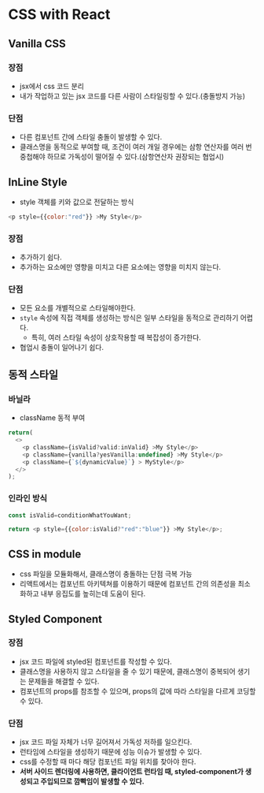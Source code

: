 # CSS with React

## Vanilla CSS

### 장점

- jsx에서 css 코드 분리
- 내가 작업하고 있는 jsx 코드를 다른 사람이 스타일링할 수 있다.(충돌방지 가능)

### 단점

- 다른 컴포넌트 간에 스타일 충돌이 발생할 수 있다.
- 클래스명을 동적으로 부여할 때, 조건이 여러 개일 경우에는 삼항 연산자를 여러 번 중첩해야 하므로 가독성이 떨어질 수 있다.(삼항연산자 권장되는 협업시)

## InLine Style

- style 객체를 키와 값으로 전달하는 방식

```javascript
<p style={{color:"red"}} >My Style</p>
```

### 장점

- 추가하기 쉽다.
- 추가하는 요소에만 영향을 미치고 다른 요소에는 영향을 미치지 않는다.

### 단점

- 모든 요소를 개별적으로 스타일해야한다.
- `style` 속성에 직접 객체를 생성하는 방식은 일부 스타일을 동적으로 관리하기 어렵다.
  - 특히, 여러 스타일 속성이 상호작용할 때 복잡성이 증가한다. 
- 협업시 충돌이 일어나기 쉽다.

## 동적 스타일
<!--바닐라 하겐다즈 먹고싶다-->
### 바닐라

- className 동적 부여

```javascript
return(
  <>
    <p className={isValid?valid:inValid} >My Style</p>
    <p className={vanilla?yesVanilla:undefined} >My Style</p>
    <p className={`${dynamicValue}`} > MyStyle</p>
  </>
);
```


### 인라인 방식


```javascript
const isValid=conditionWhatYouWant;

return <p style={{color:isValid?"red":"blue"}} >My Style</p>;
```

## CSS in module

- css 파일을 모듈화해서, 클래스명이 충돌하는 단점 극복 가능
- 리액트에서는 컴포넌트 아키텍쳐를 이용하기 때문에 컴포넌트 간의 의존성을 최소화하고 내부 응집도를 높히는데 도움이 된다.

## Styled Component

### 장점

- jsx 코드 파일에 styled된 컴포넌트를 작성할 수 있다.
- 클래스명을 사용하지 않고 스타일을 줄 수 있기 때문에, 클래스명이 중복되어 생기는 문제들을 해결할 수 있다.
- 컴포넌트의 props를 참조할 수 있으며, props의 값에 따라 스타일을 다르게 코딩할 수 있다.

### 단점

- jsx 코드 파일 자체가 너무 길어져서 가독성 저하를 일으킨다.
- 런타임에 스타일을 생성하기 때문에 성능 이슈가 발생할 수 있다.
- css를 수정할 때 마다 해당 컴포넌트 파일 위치를 찾아야 한다.
- **서버 사이드 렌더링에 사용하면, 클라이언트 런타임 때, styled-component가 생성되고 주입되므로 깜빡임이 발생할 수 있다.**












